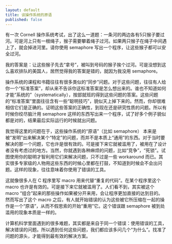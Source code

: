 ```yaml
---
layout: default
title: 谈操作系统的原语
published: false
---
```



有一次 Cornell 操作系统考试，出了这么一道题：一条河的两边各有5只猴子要过河。可是河上只有一根绳子，猴子需要攀着绳子过河。如果两只猴子在绳子中间遇上了，就会掉进河里。请你使用 semaphore 写出一个程序，让这些猴子都可以安全过河。

我的答案是：让这些猴子先去“拿号”，被叫到号码的猴子挨个过河。可是没想到这么喜欢排队的美国人，居然觉得我的答案是错的，就因为我没用 semaphore。

操作系统的课程和书籍往往有很多类似的“同步”问题。对于这些问题，往往有人给你一个“标准答案”，却从来不告诉你这标准答案是怎么想出来的。谁也不知道如何才能“系统的”（systematically），按部就班的得到这些问题的答案。这些问题的“标准答案”里面往往含有一些“聪明技巧”，貌似天上掉下来的。然而，你却很难相信它们是正确的。证明这些答案的正确性，到现在还是研究性质的问题。所以有时候你绞尽脑汁用 semaphore 这样的东西写出来一个程序，试了好多个例子貌似都是对的，结果最后实际运行的时候就出问题。

我觉得这里的问题在于，这些操作系统的“原语”（比如 semaphore） 本来是被“发明”出来解决某个“特定”的问题，而并不是本质上“通用”的东西。对于当时要解决的那一个问题，它也许是很有效的。可是接下来它就被滥用了，被用在了设计者没有考虑过的地方。当然，你就遇到各种麻烦的问题，比如“竞争”，“死锁”。试图使用你的聪明才智利用它们来解决问题，只不过是一些 workaround 而已。其实很多专家级的人物用这些东西的时候心里都在打鼓，不知道到时候会不会出问题。这样的现象，往往意味着你使用了错误的工具。

这就像很多人在 C 程序里写 macro 用来代替“重复的代码”。在某个程序里这个 macro 也许是有效的。可是接下来它就被滥用了。人们看不到，其实被这个 macro “组合”起来的那些操作如果被分开来用，会让程序更加直接的达到目的。然而写出了这个 macro 之后，有人就开始错误的认为这些被它所压缩在一起的操作是一个“原语”，从而不假思索的开始“重用”它。这个错误跟 semaphore 被到处滥用的现象本质是一样的。


计算机科学里面遇到的很多难题，其实都是来自于同一个错误：使用错误的工具，解决错误的问题。所以遇到任何这些问题，我们都应该多问几个“为什么”。找准了问题的源头，才能得到最有效的解决方案。
